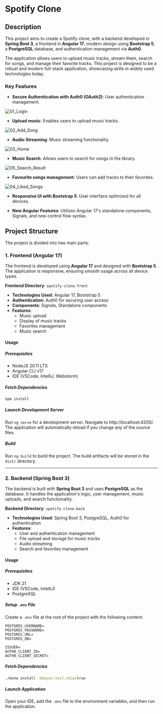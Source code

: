 # Spotify Clone

## Description

This project aims to create a Spotify clone, with a backend developed in **Spring Boot 3**, a frontend in **Angular 17**, modern design using **Bootstrap 5**, a **PostgreSQL** database, and authentication management via **Auth0**.

The application allows users to upload music tracks, stream them, search for songs, and manage their favorite tracks. This project is designed to be a robust and modern full-stack application, showcasing skills in widely used technologies today.

### Key Features

- **Secure Authentication with Auth0 (OAuth2)**: User authentication management.

![01_Login](./documentation/images_app/01_Login.png)

- **Upload music**: Enables users to upload music tracks.

![02_Add_Song](./documentation/images_app/02_Add_Song.png)

- **Audio Streaming**: Music streaming functionality.

![03_Home](./documentation/images_app/03_Home.png)

- **Music Search**: Allows users to search for songs in the library.

![05_Search_Result](./documentation/images_app/05_Search_Result.png)

- **Favourite songs management**: Users can add tracks to their favorites.

![04_Liked_Songs](./documentation/images_app/04_Liked_Songs.png)

- **Responsive UI with Bootstrap 5**: User interface optimized for all devices.

- **New Angular Features**: Utilizes Angular 17's standalone components, Signals, and new control flow syntax.

## Project Structure

The project is divided into two main parts:

### 1. **Frontend (Angular 17)**

The frontend is developed using **Angular 17** and designed with **Bootstrap 5**. The application is responsive, ensuring smooth usage across all device types.

**Frontend Directory**: `spotify-clone-front`

- **Technologies Used**: Angular 17, Bootstrap 5
- **Authentication**: Auth0 for securing user access
- **Components**: Signals, Standalone components
- **Features**:
  - Music upload
  - Display of music tracks
  - Favorites management
  - Music search

#### Usage

##### Prerequisites
- NodeJS 20.11 LTS
- Angular CLI v17
- IDE (VSCode, IntelliJ, Webstorm)

##### Fetch Dependencies

```bash
npm install
```

##### Launch Development Server
Run `ng serve` for a development server. Navigate to http://localhost:4200/. The application will automatically reload if you change any of the source files.

##### Build
Run `ng build` to build the project. The build artifacts will be stored in the `dist/` directory.

---

### 2. **Backend (Spring Boot 3)**

The backend is built with **Spring Boot 3** and uses **PostgreSQL** as the database. It handles the application's logic, user management, music uploads, and search functionality.

**Backend Directory**: `spotify-clone-back`

- **Technologies Used**: Spring Boot 3, PostgreSQL, Auth0 for authentication
- **Features**:
  - User and authentication management
  - File upload and storage for music tracks
  - Audio streaming
  - Search and favorites management

#### Usage

##### Prerequisites
- JDK 21
- IDE (VSCode, IntelliJ)
- PostgreSQL

##### Setup `.env` File
Create a `.env` file at the root of the project with the following content:

```
POSTGRES_USERNAME= 
POSTGRES_PASSWORD=
POSTGRES_URL=
POSTGRES_DB=

ISSUER=
AUTH0_CLIENT_ID=
AUTH0_CLIENT_SECRET=
```

##### Fetch Dependencies

```bash
./mvnw install -Dmaven.test.skip=true
```

##### Launch Application
Open your IDE, add the `.env` file to the environment variables, and then run the application.
